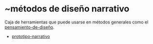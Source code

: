 # ~métodos de diseño narrativo

Caja de herramientas que puede usarse en métodos generales como el [pensamiento-de-diseño](pensamiento-de-dise%C3%B1o.md).

* [prototipo-narrativo](prototipo-narrativo.md)

